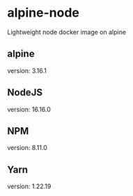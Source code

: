# alpine-node
Lightweight node docker image on alpine

## alpine
version: 3.16.1

## NodeJS
version: 16.16.0

## NPM
version: 8.11.0

## Yarn
version: 1.22.19
